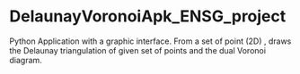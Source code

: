 # DelaunayVoronoiApk_ENSG_project
Python Application with a graphic interface. From a set of point (2D) , draws the Delaunay triangulation of given set of points and the dual Voronoi diagram. 
